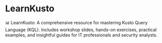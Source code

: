# LearnKusto
📊 LearnKusto: A comprehensive resource for mastering Kusto Query Language (KQL). Includes workshop slides, hands-on exercises, practical examples, and insightful guides for IT professionals and security analysts.
